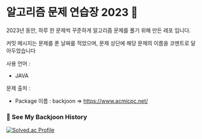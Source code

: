# 알고리즘 문제 연습장 2023 🐰

2023년 동안, 하루 한 문제씩 꾸준하게 알고리즘 문제를 풀기 위해 만든 레포 입니다.

커밋 메시지는 문제를 푼 날짜를 적었으며,
문제 상단에 해당 문제의 이름을 코멘트로 달아두었습니다

사용 언어 :
- JAVA

문제 출처 : 

- Package 이름 : backjoon
  => https://www.acmicpc.net/
  
### 🐰 See My Backjoon History

[![Solved.ac Profile](http://mazassumnida.wtf/api/v2/generate_badge?boj=minnz)](https://solved.ac/minnz/)
